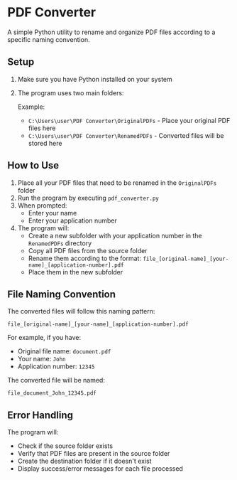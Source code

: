 # PDF Converter

A simple Python utility to rename and organize PDF files according to a specific naming convention.

## Setup

1. Make sure you have Python installed on your system
2. The program uses two main folders:

   Example:
   - `C:\Users\user\PDF Converter\OriginalPDFs` - Place your original PDF files here
   - `C:\Users\user\PDF Converter\RenamedPDFs` - Converted files will be stored here

## How to Use

1. Place all your PDF files that need to be renamed in the `OriginalPDFs` folder
2. Run the program by executing `pdf_converter.py`
3. When prompted:
   - Enter your name
   - Enter your application number
4. The program will:
   - Create a new subfolder with your application number in the `RenamedPDFs` directory
   - Copy all PDF files from the source folder
   - Rename them according to the format: `file_[original-name]_[your-name]_[application-number].pdf`
   - Place them in the new subfolder

## File Naming Convention

The converted files will follow this naming pattern:
```
file_[original-name]_[your-name]_[application-number].pdf
```

For example, if you have:
- Original file name: `document.pdf`
- Your name: `John`
- Application number: `12345`

The converted file will be named:
```
file_document_John_12345.pdf
```

## Error Handling

The program will:
- Check if the source folder exists
- Verify that PDF files are present in the source folder
- Create the destination folder if it doesn't exist
- Display success/error messages for each file processed 
